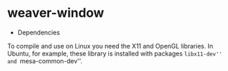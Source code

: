 # weaver-window

* Dependencies

To compile and use on Linux you need the X11 and OpenGL libraries. In
Ubuntu, for example, these library is installed with packages
``libx11-dev'' and ``mesa-common-dev''.